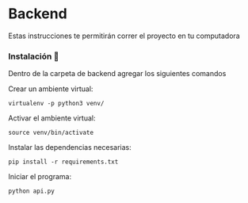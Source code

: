 # Backend

Estas instrucciones te permitirán correr el proyecto en tu computadora

### Instalación 🔧

Dentro de la carpeta de backend agregar los siguientes comandos

Crear un ambiente virtual:
```
virtualenv -p python3 venv/
```
Activar el ambiente virtual:
```
source venv/bin/activate
```
Instalar las dependencias necesarias:
```
pip install -r requirements.txt
```
Iniciar el programa:
```
python api.py
```
